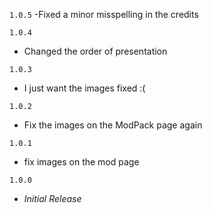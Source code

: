 `1.0.5`
-Fixed a minor misspelling in the credits

`1.0.4`
- Changed the order of presentation

`1.0.3`
- I just want the images fixed :(

`1.0.2`
- Fix the images on the ModPack page again

`1.0.1`
- fix images on the mod page

`1.0.0`
- *Initial  Release*
